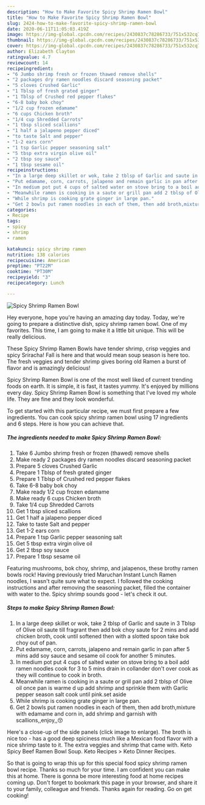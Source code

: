```yaml
---
description: "How to Make Favorite Spicy Shrimp Ramen Bowl"
title: "How to Make Favorite Spicy Shrimp Ramen Bowl"
slug: 2424-how-to-make-favorite-spicy-shrimp-ramen-bowl
date: 2020-06-11T11:05:03.419Z
image: https://img-global.cpcdn.com/recipes/2430837c78286733/751x532cq70/spicy-shrimp-ramen-bowl-recipe-main-photo.jpg
thumbnail: https://img-global.cpcdn.com/recipes/2430837c78286733/751x532cq70/spicy-shrimp-ramen-bowl-recipe-main-photo.jpg
cover: https://img-global.cpcdn.com/recipes/2430837c78286733/751x532cq70/spicy-shrimp-ramen-bowl-recipe-main-photo.jpg
author: Elizabeth Clayton
ratingvalue: 4.7
reviewcount: 14
recipeingredient:
- "6 Jumbo shrimp fresh or frozen thawed remove shells"
- "2 packages dry ramen noodles discard seasoning packet"
- "5 cloves Crushed Garlic"
- "1 Tblsp of fresh grated ginger"
- "1 Tblsp of Crushed red pepper flakes"
- "6-8 baby bok choy"
- "1/2 cup frozen edamame"
- "6 cups Chicken broth"
- "1/4 cup Shredded Carrots"
- "1 tbsp sliced scallions"
- "1 half a jalapeno pepper diced"
- "to taste Salt and pepper"
- "1-2 ears corn"
- "1 tsp Garlic pepper seasoning salt"
- "5 tbsp extra virgin olive oil"
- "2 tbsp soy sauce"
- "1 tbsp sesame oil"
recipeinstructions:
- "In a large deep skillet or wok, take 2 tblsp of Garlic and saute in 3 Tblsp of Olive oil saute till fragrant then add bok choy saute for 2 mins and add chicken broth, cook until softened then with a slotted spoon take bok choy out of pan."
- "Put edamame, corn, carrots, jalapeno and remain garlic in pan after 5 mins add soy sauce and sesame oil cook for another 5 minutes."
- "In medium pot put 4 cups of salted water on stove bring to a boil add ramen noodles cook for 3 to 5 mins drain in collander don&#39;t over cook as they will continue to cook in broth."
- "Meanwhile ramen is cooking in a saute or grill pan add 2 tblsp of Olive oil once pan is warme d up add shrimp and sprinkle them with Garlic pepper season salt cook until pink.set aside"
- "While shrimp is cooking grate ginger in large pan."
- "Get 2 bowls put ramen noodles in each of them, then add broth,mixture with edamame and corn in, add shrimp and garnish with scallions,,enjoy,,😚"
categories:
- Recipe
tags:
- spicy
- shrimp
- ramen

katakunci: spicy shrimp ramen 
nutrition: 138 calories
recipecuisine: American
preptime: "PT22M"
cooktime: "PT30M"
recipeyield: "3"
recipecategory: Lunch

---
```



![Spicy Shrimp Ramen Bowl](https://img-global.cpcdn.com/recipes/2430837c78286733/751x532cq70/spicy-shrimp-ramen-bowl-recipe-main-photo.jpg)

Hey everyone, hope you're having an amazing day today. Today, we're going to prepare a distinctive dish, spicy shrimp ramen bowl. One of my favorites. This time, I am going to make it a little bit unique. This will be really delicious.

These Spicy Shrimp Ramen Bowls have tender shrimp, crisp veggies and spicy Sriracha! Fall is here and that would mean soup season is here too. The fresh veggies and tender shrimp gives boring old Ramen a burst of flavor and is amazingly delicious!

Spicy Shrimp Ramen Bowl is one of the most well liked of current trending foods on earth. It is simple, it is fast, it tastes yummy. It's enjoyed by millions every day. Spicy Shrimp Ramen Bowl is something that I've loved my whole life. They are fine and they look wonderful.


To get started with this particular recipe, we must first prepare a few ingredients. You can cook spicy shrimp ramen bowl using 17 ingredients and 6 steps. Here is how you can achieve that.

<!--inarticleads1-->

##### The ingredients needed to make Spicy Shrimp Ramen Bowl:

1. Take 6 Jumbo shrimp fresh or frozen (thawed) remove shells
1. Make ready 2 packages dry ramen noodles discard seasoning packet
1. Prepare 5 cloves Crushed Garlic
1. Prepare 1 Tblsp of fresh grated ginger
1. Prepare 1 Tblsp of Crushed red pepper flakes
1. Take 6-8 baby bok choy
1. Make ready 1/2 cup frozen edamame
1. Make ready 6 cups Chicken broth
1. Take 1/4 cup Shredded Carrots
1. Get 1 tbsp sliced scallions
1. Get 1 half a jalapeno pepper diced
1. Take to taste Salt and pepper
1. Get 1-2 ears corn
1. Prepare 1 tsp Garlic pepper seasoning salt
1. Get 5 tbsp extra virgin olive oil
1. Get 2 tbsp soy sauce
1. Prepare 1 tbsp sesame oil


Featuring mushrooms, bok choy, shrimp, and jalapenos, these brothy ramen bowls rock! Having previously tried Maruchan Instant Lunch Ramen noodles, I wasn&#39;t quite sure what to expect. I followed the cooking instructions and after removing the seasoning packet, filled the container with water to the. Spicy shrimp sounds good - let&#39;s check it out. 

<!--inarticleads2-->

##### Steps to make Spicy Shrimp Ramen Bowl:

1. In a large deep skillet or wok, take 2 tblsp of Garlic and saute in 3 Tblsp of Olive oil saute till fragrant then add bok choy saute for 2 mins and add chicken broth, cook until softened then with a slotted spoon take bok choy out of pan.
1. Put edamame, corn, carrots, jalapeno and remain garlic in pan after 5 mins add soy sauce and sesame oil cook for another 5 minutes.
1. In medium pot put 4 cups of salted water on stove bring to a boil add ramen noodles cook for 3 to 5 mins drain in collander don&#39;t over cook as they will continue to cook in broth.
1. Meanwhile ramen is cooking in a saute or grill pan add 2 tblsp of Olive oil once pan is warme d up add shrimp and sprinkle them with Garlic pepper season salt cook until pink.set aside
1. While shrimp is cooking grate ginger in large pan.
1. Get 2 bowls put ramen noodles in each of them, then add broth,mixture with edamame and corn in, add shrimp and garnish with scallions,,enjoy,,😚


Here&#39;s a close-up of the side panels (click image to enlarge). The broth is nice too - has a good deep spiciness much like a Mexican food flavor with a nice shrimp taste to it. The extra veggies and shrimp that came with. Keto Spicy Beef Ramen Bowl Soup. Keto Recipes &gt; Keto Dinner Recipes. 

So that is going to wrap this up for this special food spicy shrimp ramen bowl recipe. Thanks so much for your time. I am confident you can make this at home. There is gonna be more interesting food at home recipes coming up. Don't forget to bookmark this page in your browser, and share it to your family, colleague and friends. Thanks again for reading. Go on get cooking!
